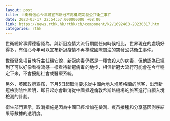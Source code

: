 ```yaml
---
layout: post
title: 世衛有信心今年可宣布新冠不再構成突發公共衛生事件
date: 2023-03-17 22:54:57.000000000 +08:00
link: https://news.rthk.hk/rthk/ch/component/k2/1692463-20230317.htm
categories: rthk
---
```


世衛總幹事譚德塞認為，與新冠疫情大流行期間任何時候相比，世界現在的處境好得多，有信心今年可以宣布新冠疫情不再構成國際關注的突發公共衛生事件。

世衛緊急項目執行主任瑞安說，新冠病毒仍然是一種會殺人的病毒，但他認為已經到了可以好像看待流感一樣看待新冠病毒的地步，相信新冠大流行可能會在今年穩定下來，不會擾亂社會或醫療系統。

另外，英國政府宣布，下月5日起取消要求從中國內地入境英格蘭的旅客，出示新冠檢測陰性證明，即日起亦會取消從中國抵達倫敦希斯路機場的旅客進行自願入境檢測的計劃。

衛生部門表示，取消措施是因為中國已經增加在檢測、疫苗接種和分享基因測序結果等數據的透明度。
